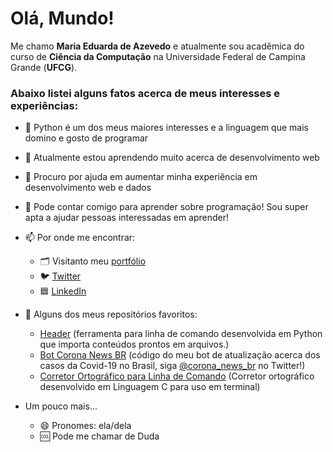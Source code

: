 # Olá, Mundo!

Me chamo **Maria Eduarda de Azevedo** e atualmente sou acadêmica do curso de **Ciência da Computação** na Universidade Federal de Campina Grande (**UFCG**).

### Abaixo listei alguns fatos acerca de meus interesses e experiências:

  - 🐍 Python é um dos meus maiores interesses e a linguagem que mais domino e gosto de programar
  - 🌱 Atualmente estou aprendendo muito acerca de desenvolvimento web
  - 🤔 Procuro por ajuda em aumentar minha experiência em desenvolvimento web e dados
  - 💬 Pode contar comigo para aprender sobre programação! Sou super apta a ajudar pessoas interessadas em aprender!
  - 📫 Por onde me encontrar:
    - 🗂️ Visitanto meu [portfólio](https://mariaeduardadeazevedo.github.io)
    - 🐦 [Twitter](https://twitter.com/ddt_azevedo)
    - 🟦 [LinkedIn](https://www.linkedin.com/in/maria-eduarda-de-azevedo-silva-a9a134191/)

  - 📁 Alguns dos meus repositórios favoritos:
    - [Header](https://github.com/MariaEduardaDeAzevedo/header) (ferramenta para linha de comando desenvolvida em Python que importa conteúdos prontos em arquivos.)
    - [Bot Corona News BR](https://github.com/MariaEduardaDeAzevedo/bot_coronavirus_news) (código do meu bot de atualização acerca dos casos da Covid-19 no Brasil, siga [@corona_news_br](https://twitter.com/corona_news_br) no Twitter!)
    - [Corretor Ortográfico para Linha de Comando](https://github.com/MariaEduardaDeAzevedo/projeto_Linguagem_C) (Corretor ortográfico desenvolvido em Linguagem C para uso em terminal)

  - Um pouco mais...
    - 😄 Pronomes: ela/dela
    - 🆒 Pode me chamar de Duda


